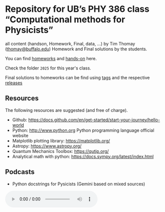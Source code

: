# Repository for UB’s PHY 386 class “Computational methods for Physicists”

all content (handson, Homework, Final, data, ...) by Tim Thomay (thomay@buffalo.edu)
Homework and Final solutions by the students.

You can find [homeworks](2025/HW) and [hands-on](2025/handson) here.

Check the folder `2025` for this year's class.

Final solutions to homeworks can be find using [tags](https://github.com/ubsuny/PHY386/tags) and the respective [releases](https://github.com/ubsuny/PHY386/releases)

## Resources
The following resources are suggested (and free of charge).
- Github: https://docs.github.com/en/get-started/start-your-journey/hello-world
- Python: http://www.python.org Python programming language official website
- Matplotlib plotting library: https://matplotlib.org/
- Astropy: https://www.astropy.org/
- Quantum Mechanics Toolbox: https://qutip.org/
- Analytical math with python: https://docs.sympy.org/latest/index.html

## Podcasts
- Python docstrings for Pysicists (Gemini based on mixed sources)
<audio controls>
  <source src="https://github.com/ubsuny/PHY386/raw/refs/heads/main/media/Podcast_PythonDocstringConventionsForPhysicsts.wav" type="audio/wav">
  Your browser does not support the audio element.
</audio>

